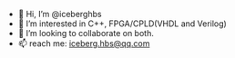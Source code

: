- 👋 Hi, I’m @iceberghbs
- 👀 I’m interested in C++, FPGA/CPLD(VHDL and Verilog)
- 💞️ I’m looking to collaborate on both.
- 📫 reach me: iceberg.hbs@qq.com

<!---
iceberghbs/iceberghbs is a ✨ special ✨ repository because its `README.md` (this file) appears on your GitHub profile.
You can click the Preview link to take a look at your changes.
--->
